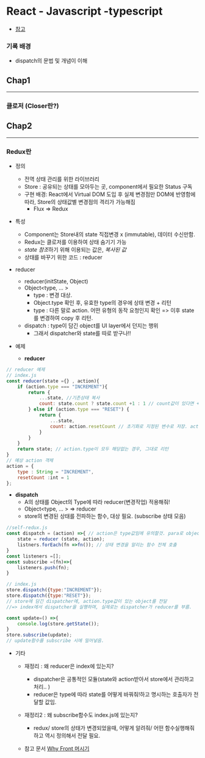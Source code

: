 # React - Javascript -typescript 
- [참고](https://taesan94.tistory.com/179?category=424721)

### 기록 배경
- dispatch의 문법 및 개념이 이해


## Chap1
---
### 클로저 (Closer란?)



## Chap2
---
### Redux란 
- 정의
  - 전역 상태 관리를 위한 라이브러리
  - Store : 공유되는 상태를 모아두는 곳, component에서 필요한 Status 구독
  - 구현 배경: React에서 Virtual DOM 도입 후 실제 변경점만 DOM에 반영함에 따라, Store의 상태값별 변경점의 격리가 가능해짐
    - Flux => Redux
  
- 특성
  - Component는 Store내의 state 직접변경 x (immutable), 데이터 수신만함. 
  - Redux는 클로저를 이용하여 상태 숨기기 가능
  - *state 참조*하기 위해 이용되는 값은, *복사된 값*
  - 상태를 바꾸기 위한 코드 : reducer
  
- reducer
  - reducer(initState, Object)
  - Object<type, ... >
    - type : 변경 대상. 
    - Object.type 확인 후, 유효한 type의 경우에 상태 변경 + 리턴
    - type : 다른 말로 action. 어떤 유형의 동작 요청인지 확인 => 이후 state를 변경하여 copy 후 리턴.
  - dispatch : type이 담긴 object를 UI layer에서 던지는 행위
    - 그래서 dispatcher와 state를 따로 받구나!!
  
- 예제
  - **reducer**
``` jsx
// reducer 예제
// index.js
const reducer(state ={} , action){
    if (action.type === "INCREMENT"){
        return {
            ...state, //기존상태 복사
            count: state.count ? state.count +1 : 1 // count값이 있다면 +1, 없으면 1로 init
        } else if (action.type === "RESET") {
            return {
                ...state, 
                count: action.resetCount // 초기화로 지정된 변수로 저장. action이라는 객체 설계에 유의할 것
            }
        }
    }
    return state; // action.type이 모두 해당없는 경우, 그대로 리턴
}
// 예상 action 객체
action = {
    type : String = "INCREMENT",
    resetCount :int = 1
};
```
  - **dispatch**    
    - A의 상태를 Object의 Type에 따라 reducer(변경작업) 적용해줘!
    - Object<type, ... > => reducer
    - store의 변경된 상태를 전파하는 함수, 대상 필요. (subscribe 상태 모음)
```jsx
//self-redux.js
const dispatch = (action) =>{ // action은 type값임에 유의할것. para로 object의 type(action.type) 수신
    state = reducer (state, action);
    listners.forEach(fn =>fn()); // 상태 변경을 알리는 함수 전체 호출
}
const listeners =[];
const subscribe =(fn)=>{
    listeners.push(fn);
}

// index.js
store.dispatch({type:"INCREMENT"});
store.dispatch({type:"RESET"});
// store에 담긴 dispatcher에, action.type값이 있는 object를 전달
//=> index에서 dispatcher을 실행하며, 실제로는 dispatcher가 reducer를 부름.

const update=() =>{
    console.log(store.getState());
}
store.subscribe(update);
// update함수를 subscribe 시에 밀어넣음. 
```

-  기타
   - 재정리 : 왜 reducer은 index에 있는지?
     -  dispatcher은 공통적인 모듈(state와 action받아서 store에서 관리하고 처리.. )
     -  reducer은 type에 따라 state를 어떻게 바꿔줘!하고 명시하는 호출자가 전달할 값임.
  
   - 재정리2 : 왜 subscribe함수도 index.js에 있는지?
     - redux/ store의 상태가 변경되었을때, 어떻게 알려줘/ 어떤 함수실행해줘하고 역시 정의해서 전달 필요.

   - 참고 문서 [Why Front 머시기](https://itnext.io/why-every-beginner-front-end-developer-should-know-publish-subscribe-pattern-72a12cd68d44)

